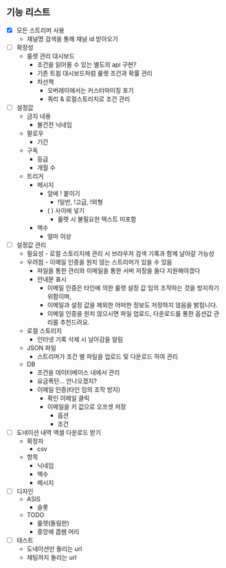 ## 기능 리스트

- [x] 모든 스트리머 사용
  - 채널명 검색을 통해 채널 id 받아오기
- [ ] 확장성
  - 룰렛 관리 대시보드
    - 조건을 읽어올 수 있는 별도의 api 구현?
    - 기존 트윕 대시보드처럼 룰렛 조건과 확률 관리
    - 차선책
      - 오버레이에서는 커스터마이징 포기
      - 쿼리 & 로컬스토리지로 조건 관리
- [ ] 설정값
  - 금지 내용
    - 불건전 닉네임
  - 팔로우
    - 기간
  - 구독
    - 등급
    - 개월 수
  - 트리거
    - 메시지
      - 앞에 ! 붙이기
        - !일반, !고급, !외형
      - ( ) 사이에 넣기
        - 룰렛 시 불필요한 텍스트 미포함
    - 액수
      - 얼마 이상
- [ ] 설정값 관리
  - 필요성 - 로컬 스토리지에 관리 시 브라우저 검색 기록과 함께 날아갈 가능성
  - 우려점 - 이메일 인증을 원치 않는 스트리머가 있을 수 있음
    - 파일을 통한 관리와 이메일을 통한 서버 저장을 둘다 지원해야겠다
    - 안내문 표시
      - 이메일 인증은 타인에 의한 룰렛 설정 값 임의 조작하는 것을 방지하기 위함이며,
      - 이메일과 설정 값을 제외한 어떠한 정보도 저장하지 않음을 밝힙니다.
      - 이메일 인증을 원치 않으시면 파일 업로드, 다운로드를 통한 옵션값 관리를 추천드려요.
  - 로컬 스토리지
    - 인터넷 기록 삭제 시 날아감을 알림
  - JSON 파일
    - 스트리머가 조건 별 파일을 업로드 및 다운로드 하여 관리
  - DB
    - 조건을 데이터베이스 내에서 관리
    - 요금폭탄... 안나오겠지?
    - 이메일 인증(타인 임의 조작 방지)
      - 확인 이메일 클릭
      - 이메일을 키 값으로 오프셋 저장
        - 옵션
        - 조건
- [ ] 도네이션 내역 엑셀 다운로드 받기
  - 확장자
    - csv
  - 항목
    - 닉네임
    - 액수
    - 메시지
- [ ] 디자인
  - ASIS
    - 슬롯
  - TODO
    - 룰렛(돌림판)
    - 중앙에 콥쌤 머리
- [ ] 테스트
  - 도네이션만 돌리는 url
  - 채팅까지 돌리는 url
